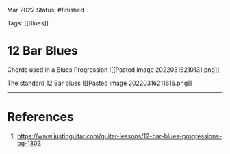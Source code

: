 Mar 2022
Status: #finished 

Tags: [[Blues]]

# 12 Bar Blues
Chords used in a Blues Progression
![[Pasted image 20220316210131.png]]

The standard 12 Bar blues
![[Pasted image 20220316211616.png]]


---
# References
1. https://www.justinguitar.com/guitar-lessons/12-bar-blues-progressions-bg-1303